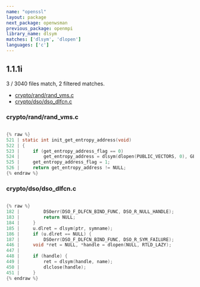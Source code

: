```yaml
---
name: "openssl"
layout: package
next_package: openwsman
previous_package: openmpi
library_name: dlsym
matches: ['dlsym', 'dlopen']
languages: ['c']
---
```

## 1.1.1i
3 / 3040 files match, 2 filtered matches.

 - [crypto/rand/rand_vms.c](#cryptorandrand_vmsc)
 - [crypto/dso/dso_dlfcn.c](#cryptodsodso_dlfcnc)

### crypto/rand/rand_vms.c

```c

{% raw %}
521 | static int init_get_entropy_address(void)
522 | {
523 |     if (get_entropy_address_flag == 0)
524 |         get_entropy_address = dlsym(dlopen(PUBLIC_VECTORS, 0), GET_ENTROPY);
525 |     get_entropy_address_flag = 1;
526 |     return get_entropy_address != NULL;
{% endraw %}

```
### crypto/dso/dso_dlfcn.c

```c

{% raw %}
182 |         DSOerr(DSO_F_DLFCN_BIND_FUNC, DSO_R_NULL_HANDLE);
183 |         return NULL;
184 |     }
185 |     u.dlret = dlsym(ptr, symname);
186 |     if (u.dlret == NULL) {
187 |         DSOerr(DSO_F_DLFCN_BIND_FUNC, DSO_R_SYM_FAILURE);
446 |     void *ret = NULL, *handle = dlopen(NULL, RTLD_LAZY);
447 | 
448 |     if (handle) {
449 |         ret = dlsym(handle, name);
450 |         dlclose(handle);
451 |     }
{% endraw %}

```